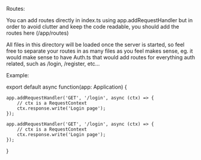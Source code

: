 Routes:

You can add routes directly in index.ts using app.addRequestHandler
but in order to avoid clutter and keep the code readable, you should add the routes here (/app/routes)

All files in this directory will be loaded once the server is started,
so feel free to separate your routes in as many files as you feel makes sense, eg. it would make sense
to have Auth.ts that would add routes for everything auth related, such as /login, /register, etc...

Example:

export default async function(app: Application) {

    app.addRequestHandler('GET', '/login', async (ctx) => {
        // ctx is a RequestContext
        ctx.response.write('Login page');
    });

    app.addRequestHandler('GET', '/login', async (ctx) => {
        // ctx is a RequestContext
        ctx.response.write('Login page');
    });

}